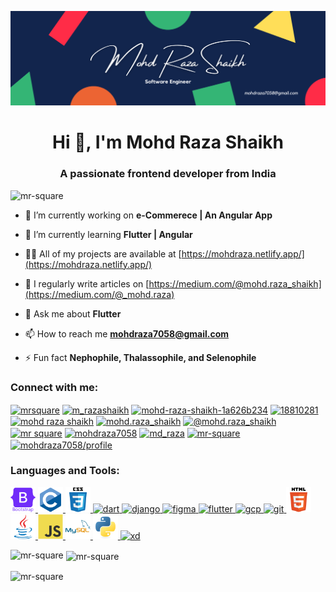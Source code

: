 [![Mohd Raza Shaikh](banner.png)](https://mohdraza.netlify.app/)
<h1 align="center">Hi 👋, I'm Mohd Raza Shaikh</h1>
<h3 align="center">A passionate frontend developer from India</h3>
<!-- <img align="right" alt = "coding" width = "400" src = "https://camo.githubusercontent.com/cae12fddd9d6982901d82580bdf321d81fb299141098ca1c2d4891870827bf17/68747470733a2f2f6d69726f2e6d656469756d2e636f6d2f6d61782f313336302f302a37513379765349765f7430696f4a2d5a2e676966"> -->
<p align="left"> <img src="https://komarev.com/ghpvc/?username=mr-square&label=Profile%20views&color=0e75b6&style=flat" alt="mr-square" /> </p>


- 🔭 I’m currently working on **e-Commerece | An Angular App**

- 🌱 I’m currently learning **Flutter | Angular**

- 👨‍💻 All of my projects are available at [https://mohdraza.netlify.app/](https://mohdraza.netlify.app/)

- 📝 I regularly write articles on [https://medium.com/@mohd.raza_shaikh](https://medium.com/@_mohd.raza)

- 💬 Ask me about **Flutter**

- 📫 How to reach me **mohdraza7058@gmail.com**

- ⚡ Fun fact **Nephophile, Thalassophile, and Selenophile**

<h3 align="left">Connect with me:</h3>
<p align="left">
<a href="https://dev.to/mrsquare" target="blank"><img align="center" src="https://raw.githubusercontent.com/rahuldkjain/github-profile-readme-generator/master/src/images/icons/Social/devto.svg" alt="mrsquare" height="30" width="40" /></a>
<a href="https://twitter.com/m_razashaikh" target="blank"><img align="center" src="https://raw.githubusercontent.com/rahuldkjain/github-profile-readme-generator/master/src/images/icons/Social/twitter.svg" alt="m_razashaikh" height="30" width="40" /></a>
<a href="https://linkedin.com/in/mohd-raza-shaikh-1a626b234" target="blank"><img align="center" src="https://raw.githubusercontent.com/rahuldkjain/github-profile-readme-generator/master/src/images/icons/Social/linked-in-alt.svg" alt="mohd-raza-shaikh-1a626b234" height="30" width="40" /></a>
<a href="https://stackoverflow.com/users/18810281" target="blank"><img align="center" src="https://raw.githubusercontent.com/rahuldkjain/github-profile-readme-generator/master/src/images/icons/Social/stack-overflow.svg" alt="18810281" height="30" width="40" /></a>
<a href="https://fb.com/mohd raza shaikh" target="blank"><img align="center" src="https://raw.githubusercontent.com/rahuldkjain/github-profile-readme-generator/master/src/images/icons/Social/facebook.svg" alt="mohd raza shaikh" height="30" width="40" /></a>
<a href="https://instagram.com/_mohd.raza" target="blank"><img align="center" src="https://raw.githubusercontent.com/rahuldkjain/github-profile-readme-generator/master/src/images/icons/Social/instagram.svg" alt="mohd.raza_shaikh" height="30" width="40" /></a>
<a href="https://medium.com/@mohd.raza_shaikh" target="blank"><img align="center" src="https://raw.githubusercontent.com/rahuldkjain/github-profile-readme-generator/master/src/images/icons/Social/medium.svg" alt="@mohd.raza_shaikh" height="30" width="40" /></a>
<a href="https://www.youtube.com/@mrsquare4864" target="blank"><img align="center" src="https://raw.githubusercontent.com/rahuldkjain/github-profile-readme-generator/master/src/images/icons/Social/youtube.svg" alt="mr square" height="30" width="40" /></a>
<a href="https://www.codechef.com/users/mohdraza7058" target="blank"><img align="center" src="https://cdn.jsdelivr.net/npm/simple-icons@3.1.0/icons/codechef.svg" alt="mohdraza7058" height="30" width="40" /></a>
<a href="https://www.hackerrank.com/md_raza" target="blank"><img align="center" src="https://raw.githubusercontent.com/rahuldkjain/github-profile-readme-generator/master/src/images/icons/Social/hackerrank.svg" alt="md_raza" height="30" width="40" /></a>
<a href="https://www.leetcode.com/mr-square" target="blank"><img align="center" src="https://raw.githubusercontent.com/rahuldkjain/github-profile-readme-generator/master/src/images/icons/Social/leet-code.svg" alt="mr-square" height="30" width="40" /></a>
<a href="https://auth.geeksforgeeks.org/user/mohdraza7058/profile" target="blank"><img align="center" src="https://raw.githubusercontent.com/rahuldkjain/github-profile-readme-generator/master/src/images/icons/Social/geeks-for-geeks.svg" alt="mohdraza7058/profile" height="30" width="40" /></a>
</p>

<h3 align="left">Languages and Tools:</h3>
<p align="left"> <a href="https://getbootstrap.com" target="_blank" rel="noreferrer"> <img src="https://raw.githubusercontent.com/devicons/devicon/master/icons/bootstrap/bootstrap-plain-wordmark.svg" alt="bootstrap" width="40" height="40"/> </a> <a href="https://www.cprogramming.com/" target="_blank" rel="noreferrer"> <img src="https://raw.githubusercontent.com/devicons/devicon/master/icons/c/c-original.svg" alt="c" width="40" height="40"/> </a> <a href="https://www.w3schools.com/css/" target="_blank" rel="noreferrer"> <img src="https://raw.githubusercontent.com/devicons/devicon/master/icons/css3/css3-original-wordmark.svg" alt="css3" width="40" height="40"/> </a> <a href="https://dart.dev" target="_blank" rel="noreferrer"> <img src="https://www.vectorlogo.zone/logos/dartlang/dartlang-icon.svg" alt="dart" width="40" height="40"/> </a> <a href="https://www.djangoproject.com/" target="_blank" rel="noreferrer"> <img src="https://cdn.worldvectorlogo.com/logos/django.svg" alt="django" width="40" height="40"/> </a> <a href="https://www.figma.com/" target="_blank" rel="noreferrer"> <img src="https://www.vectorlogo.zone/logos/figma/figma-icon.svg" alt="figma" width="40" height="40"/> </a> <a href="https://flutter.dev" target="_blank" rel="noreferrer"> <img src="https://www.vectorlogo.zone/logos/flutterio/flutterio-icon.svg" alt="flutter" width="40" height="40"/> </a> <a href="https://cloud.google.com" target="_blank" rel="noreferrer"> <img src="https://www.vectorlogo.zone/logos/google_cloud/google_cloud-icon.svg" alt="gcp" width="40" height="40"/> </a> <a href="https://git-scm.com/" target="_blank" rel="noreferrer"> <img src="https://www.vectorlogo.zone/logos/git-scm/git-scm-icon.svg" alt="git" width="40" height="40"/> </a> <a href="https://www.w3.org/html/" target="_blank" rel="noreferrer"> <img src="https://raw.githubusercontent.com/devicons/devicon/master/icons/html5/html5-original-wordmark.svg" alt="html5" width="40" height="40"/> </a> <a href="https://www.java.com" target="_blank" rel="noreferrer"> <img src="https://raw.githubusercontent.com/devicons/devicon/master/icons/java/java-original.svg" alt="java" width="40" height="40"/> </a> <a href="https://developer.mozilla.org/en-US/docs/Web/JavaScript" target="_blank" rel="noreferrer"> <img src="https://raw.githubusercontent.com/devicons/devicon/master/icons/javascript/javascript-original.svg" alt="javascript" width="40" height="40"/> </a> <a href="https://www.mysql.com/" target="_blank" rel="noreferrer"> <img src="https://raw.githubusercontent.com/devicons/devicon/master/icons/mysql/mysql-original-wordmark.svg" alt="mysql" width="40" height="40"/> </a> <a href="https://www.python.org" target="_blank" rel="noreferrer"> <img src="https://raw.githubusercontent.com/devicons/devicon/master/icons/python/python-original.svg" alt="python" width="40" height="40"/> </a> <a href="https://www.adobe.com/products/xd.html" target="_blank" rel="noreferrer"> <img src="https://cdn.worldvectorlogo.com/logos/adobe-xd.svg" alt="xd" width="40" height="40"/> </a> </p>

<p><img align="left" src="https://github-readme-stats.vercel.app/api/top-langs?username=mr-square&show_icons=true&locale=en&layout=compact" alt="mr-square" /></p>

<p>&nbsp;<img align="center" src="https://github-readme-stats.vercel.app/api?username=mr-square&show_icons=true&locale=en" alt="mr-square" /></p>

<p><img align="center" src="https://github-readme-streak-stats.herokuapp.com/?user=mr-square&" alt="mr-square" /></p>

